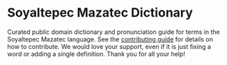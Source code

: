 
# Soyaltepec Mazatec Dictionary

Curated public domain dictionary and pronunciation guide for terms in the Soyaltepec Mazatec language. See the [contributing guide](https://github.com/drumworkteam/term/blob/make/.github/contributing.md) for details on how to contribute. We would love your support, even if it is just fixing a word or adding a single definition. Thank you for all your help!